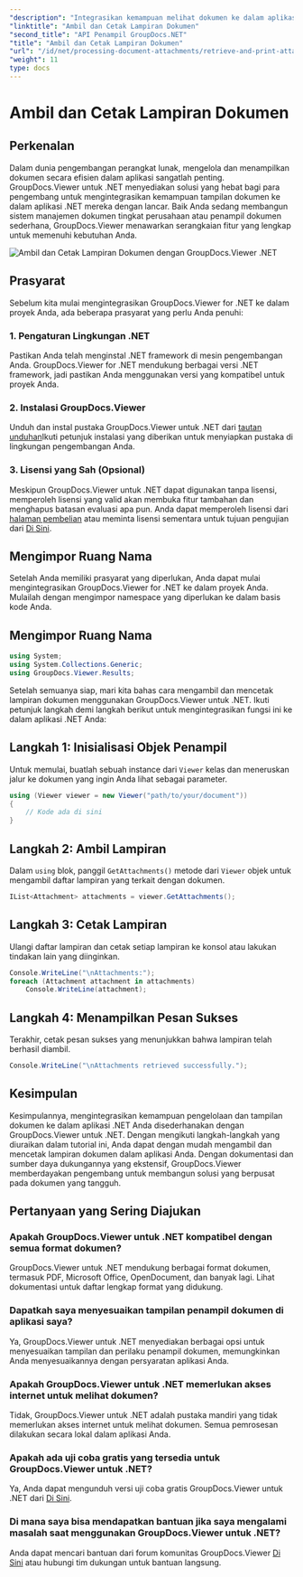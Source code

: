 ```yaml
---
"description": "Integrasikan kemampuan melihat dokumen ke dalam aplikasi .NET Anda dengan mudah menggunakan GroupDocs.Viewer untuk .NET. Ambil dan cetak lampiran dokumen dengan mudah."
"linktitle": "Ambil dan Cetak Lampiran Dokumen"
"second_title": "API Penampil GroupDocs.NET"
"title": "Ambil dan Cetak Lampiran Dokumen"
"url": "/id/net/processing-document-attachments/retrieve-and-print-attachments/"
"weight": 11
type: docs
---
```

# Ambil dan Cetak Lampiran Dokumen

## Perkenalan
Dalam dunia pengembangan perangkat lunak, mengelola dan menampilkan dokumen secara efisien dalam aplikasi sangatlah penting. GroupDocs.Viewer untuk .NET menyediakan solusi yang hebat bagi para pengembang untuk mengintegrasikan kemampuan tampilan dokumen ke dalam aplikasi .NET mereka dengan lancar. Baik Anda sedang membangun sistem manajemen dokumen tingkat perusahaan atau penampil dokumen sederhana, GroupDocs.Viewer menawarkan serangkaian fitur yang lengkap untuk memenuhi kebutuhan Anda.

![Ambil dan Cetak Lampiran Dokumen dengan GroupDocs.Viewer .NET](/viewer/processing-document-attachments/retrieve-and-print-document-attachments.png)

## Prasyarat
Sebelum kita mulai mengintegrasikan GroupDocs.Viewer for .NET ke dalam proyek Anda, ada beberapa prasyarat yang perlu Anda penuhi:
### 1. Pengaturan Lingkungan .NET
Pastikan Anda telah menginstal .NET framework di mesin pengembangan Anda. GroupDocs.Viewer for .NET mendukung berbagai versi .NET framework, jadi pastikan Anda menggunakan versi yang kompatibel untuk proyek Anda.
### 2. Instalasi GroupDocs.Viewer
Unduh dan instal pustaka GroupDocs.Viewer untuk .NET dari [tautan unduhan](https://releases.groupdocs.com/viewer/net/)Ikuti petunjuk instalasi yang diberikan untuk menyiapkan pustaka di lingkungan pengembangan Anda.
### 3. Lisensi yang Sah (Opsional)
Meskipun GroupDocs.Viewer untuk .NET dapat digunakan tanpa lisensi, memperoleh lisensi yang valid akan membuka fitur tambahan dan menghapus batasan evaluasi apa pun. Anda dapat memperoleh lisensi dari [halaman pembelian](https://purchase.groupdocs.com/buy) atau meminta lisensi sementara untuk tujuan pengujian dari [Di Sini](https://purchase.groupdocs.com/temporary-license/).

## Mengimpor Ruang Nama
Setelah Anda memiliki prasyarat yang diperlukan, Anda dapat mulai mengintegrasikan GroupDocs.Viewer for .NET ke dalam proyek Anda. Mulailah dengan mengimpor namespace yang diperlukan ke dalam basis kode Anda.
## Mengimpor Ruang Nama
```csharp
using System;
using System.Collections.Generic;
using GroupDocs.Viewer.Results;
```

Setelah semuanya siap, mari kita bahas cara mengambil dan mencetak lampiran dokumen menggunakan GroupDocs.Viewer untuk .NET. Ikuti petunjuk langkah demi langkah berikut untuk mengintegrasikan fungsi ini ke dalam aplikasi .NET Anda:
## Langkah 1: Inisialisasi Objek Penampil
Untuk memulai, buatlah sebuah instance dari `Viewer` kelas dan meneruskan jalur ke dokumen yang ingin Anda lihat sebagai parameter.
```csharp
using (Viewer viewer = new Viewer("path/to/your/document"))
{
    // Kode ada di sini
}
```
## Langkah 2: Ambil Lampiran
Dalam `using` blok, panggil `GetAttachments()` metode dari `Viewer` objek untuk mengambil daftar lampiran yang terkait dengan dokumen.
```csharp
IList<Attachment> attachments = viewer.GetAttachments();
```
## Langkah 3: Cetak Lampiran
Ulangi daftar lampiran dan cetak setiap lampiran ke konsol atau lakukan tindakan lain yang diinginkan.
```csharp
Console.WriteLine("\nAttachments:");
foreach (Attachment attachment in attachments)
    Console.WriteLine(attachment);
```
## Langkah 4: Menampilkan Pesan Sukses
Terakhir, cetak pesan sukses yang menunjukkan bahwa lampiran telah berhasil diambil.
```csharp
Console.WriteLine("\nAttachments retrieved successfully.");
```

## Kesimpulan
Kesimpulannya, mengintegrasikan kemampuan pengelolaan dan tampilan dokumen ke dalam aplikasi .NET Anda disederhanakan dengan GroupDocs.Viewer untuk .NET. Dengan mengikuti langkah-langkah yang diuraikan dalam tutorial ini, Anda dapat dengan mudah mengambil dan mencetak lampiran dokumen dalam aplikasi Anda. Dengan dokumentasi dan sumber daya dukungannya yang ekstensif, GroupDocs.Viewer memberdayakan pengembang untuk membangun solusi yang berpusat pada dokumen yang tangguh.
## Pertanyaan yang Sering Diajukan
### Apakah GroupDocs.Viewer untuk .NET kompatibel dengan semua format dokumen?
GroupDocs.Viewer untuk .NET mendukung berbagai format dokumen, termasuk PDF, Microsoft Office, OpenDocument, dan banyak lagi. Lihat dokumentasi untuk daftar lengkap format yang didukung.
### Dapatkah saya menyesuaikan tampilan penampil dokumen di aplikasi saya?
Ya, GroupDocs.Viewer untuk .NET menyediakan berbagai opsi untuk menyesuaikan tampilan dan perilaku penampil dokumen, memungkinkan Anda menyesuaikannya dengan persyaratan aplikasi Anda.
### Apakah GroupDocs.Viewer untuk .NET memerlukan akses internet untuk melihat dokumen?
Tidak, GroupDocs.Viewer untuk .NET adalah pustaka mandiri yang tidak memerlukan akses internet untuk melihat dokumen. Semua pemrosesan dilakukan secara lokal dalam aplikasi Anda.
### Apakah ada uji coba gratis yang tersedia untuk GroupDocs.Viewer untuk .NET?
Ya, Anda dapat mengunduh versi uji coba gratis GroupDocs.Viewer untuk .NET dari [Di Sini](https://releases.groupdocs.com/).
### Di mana saya bisa mendapatkan bantuan jika saya mengalami masalah saat menggunakan GroupDocs.Viewer untuk .NET?
Anda dapat mencari bantuan dari forum komunitas GroupDocs.Viewer [Di Sini](https://forum.groupdocs.com/c/viewer/9) atau hubungi tim dukungan untuk bantuan langsung.